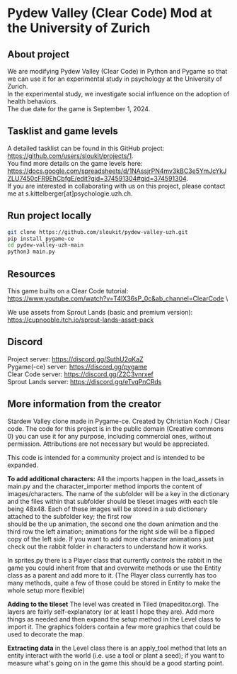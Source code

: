 # Pydew Valley (Clear Code) Mod at the University of Zurich

## About project
We are modifying Pydew Valley (Clear Code) in Python and Pygame so that we can use it for an experimental study in psychology at the University of Zurich.\
In the experimental study, we investigate social influence on the adoption of health behaviors.\
The due date for the game is September 1, 2024.

## Tasklist and game levels
A detailed tasklist can be found in this GitHub project: https://github.com/users/sloukit/projects/1. \
You find more details on the game levels here: https://docs.google.com/spreadsheets/d/1NAssjrPN4mv3kBC3e5YmJcYkJZLU7450cFR9EhCbfgE/edit?gid=374591304#gid=374591304. \
If you are interested in collaborating with us on this project, please contact me at s.kittelberger[at]psychologie.uzh.ch.

## Run project locally
```bash
git clone https://github.com/sloukit/pydew-valley-uzh.git
pip install pygame-ce
cd pydew-valley-uzh-main
python3 main.py
```

## Resources
This game builts on a Clear Code tutorial: \
https://www.youtube.com/watch?v=T4IX36sP_0c&ab_channel=ClearCode \

We use assets from Sprout Lands (basic and premium version): \
https://cupnooble.itch.io/sprout-lands-asset-pack 

## Discord
Project server:      https://discord.gg/SuthU2qKaZ \
Pygame(-ce) server:  https://discord.gg/pygame \
Clear Code server:   https://discord.gg/Z2C3vnrxef \
Sprout Lands server: https://discord.gg/eTvqPnCRds 

## More information from the creator
Stardew Valley clone made in Pygame-ce. Created by Christian Koch / Clear code. 
The code for this project is in the public domain (Creative commons 0) you can use it for any purpose, including commercial ones, without permission. Attributions are not necessary but would be appreciated. 

This code is intended for a community project and is intended to be expanded. 

**To add additional characters:**
All the imports happen in the load_assets in main.py and the character_importer method imports the content of images/characters. The name of the subfolder will be a key in the dictionary 
and the files within that subfolder should be tileset images with each tile being 48x48. Each of these images will be stored in a sub dictionary attached to the subfolder key; the first row    
should be the up animation, the second one the down animation and the third row the left aimation; animations for the right side will be a flipped copy of the left side. 
If you want to add more character animations just check out the rabbit folder in characters to understand how it works. 

In sprites.py there is a Player class that currently controls the rabbit in the game you could inherit from that and overwrite methods or use the Entity class as a parent and add more to it. 
(The Player class currently has too many methods, quite a few of those could be stored in Entity to make the whole setup more flexible) 

**Adding to the tileset**
The level was created in Tiled (mapeditor.org). The layers are fairly self-explanatory (or at least I hope they are). Add more things as needed and then expand the setup method in the Level class to import it. 
The graphics folders contain a few more graphics that could be used to decorate the map. 

**Extracting data**
in the Level class there is an apply_tool method that lets an entity interact with the world (i.e. use a tool or plant a seed); if you want to measure what's going on in the game this should be a good starting point. 

